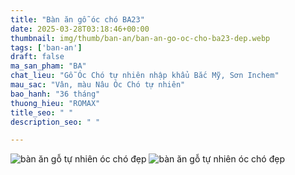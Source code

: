 ```yaml
---
title: "Bàn ăn gỗ óc chó BA23"
date: 2025-03-28T03:18:46+00:00
thumbnail: img/thumb/ban-an/ban-an-go-oc-cho-ba23-dep.webp
tags: ['ban-an']
draft: false
ma_san_pham: "BA"
chat_lieu: "Gỗ Óc Chó tự nhiên nhập khẩu Bắc Mỹ, Sơn Inchem"
mau_sac: "Vân, màu Nâu Óc Chó tự nhiên"
bao_hanh: "36 tháng"
thuong_hieu: "ROMAX"
title_seo: " "
description_seo: " "

---
```

![bàn ăn gỗ tự nhiên óc chó đẹp](/img/ban-an/ba23/ban-an-go-oc-cho-ba23-1.webp)
![bàn ăn gỗ tự nhiên óc chó đẹp](/img/ban-an/ba23/ban-an-go-oc-cho-ba23-2.webp)